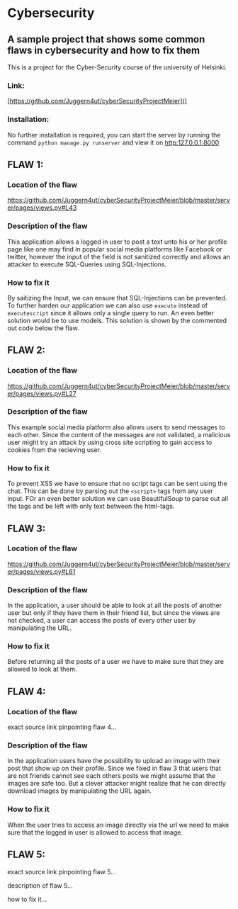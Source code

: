 # Cybersecurity

## A sample project that shows some common flaws in cybersecurity and how to fix them

This is a project for the Cyber-Security course of the university of Helsinki.

### Link:

[https://github.com/Juggern4ut/cyberSecurityProjectMeier]()

### Installation:

No further installation is required, you can start the server by running the command `python manage.py runserver` and view it on [http:127.0.0.1:8000]()

## FLAW 1:

### Location of the flaw

https://github.com/Juggern4ut/cyberSecurityProjectMeier/blob/master/server/pages/views.py#L43

### Description of the flaw

This application allows a logged in user to post a text unto his or her profile page like one may find in popular social media platforms like Facebook or twitter, however the input of the field is not sanitized correctly and allows an attacker to execute SQL-Queries using SQL-Injections.

### How to fix it

By saitizing the Input, we can ensure that SQL-Injections can be prevented. To further harden our application we can also use `execute` instead of `executescript` since it allows only a single query to run. An even better solution would be to use models. This solution is shown by the commented out code below the flaw.

## FLAW 2:

### Location of the flaw

https://github.com/Juggern4ut/cyberSecurityProjectMeier/blob/master/server/pages/views.py#L27

### Description of the flaw

This example social media platform also allows users to send messages to each other. Since the content of the messages are not validated, a malicious user might try an attack by using cross site scripting to gain access to cookies from the recieving user.

### How to fix it

To prevent XSS we have to ensure that no script tags can be sent using the chat. This can be done by parsing out the `<script>` tags from any user input. FOr an even better solution we can use BeautifulSoup to parse out all the tags and be left with only text between the html-tags.

## FLAW 3:

### Location of the flaw

https://github.com/Juggern4ut/cyberSecurityProjectMeier/blob/master/server/pages/views.py#L61

### Description of the flaw

In the application, a user should be able to look at all the posts of another user but only if they have them in their friend list, but since the views are not checked, a user can access the posts of every other user by manipulating the URL.

### How to fix it

Before returning all the posts of a user we have to make sure that they are allowed to look at them.

## FLAW 4:

### Location of the flaw

exact source link pinpointing flaw 4...

### Description of the flaw

In the application users have the possibility to upload an image with their post that show up on their profile. Since we fixed in flaw 3 that users that are not friends cannot see each others posts we might assume that the images are safe too. But a clever attacker might realize that he can directly download images by manipulating the URL again.

### How to fix it

When the user tries to access an image directly via the url we need to make sure that the logged in user is allowed to access that image.

## FLAW 5:

exact source link pinpointing flaw 5...

description of flaw 5...

how to fix it...
